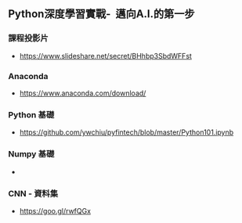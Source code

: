 ## Python深度學習實戰-  邁向A.I.的第一步

### 課程投影片
- https://www.slideshare.net/secret/BHhbp3SbdWFFst

### Anaconda
- https://www.anaconda.com/download/

### Python 基礎
- https://github.com/ywchiu/pyfintech/blob/master/Python101.ipynb 

### Numpy 基礎
-

### CNN - 資料集
- https://goo.gl/rwfQGx 
